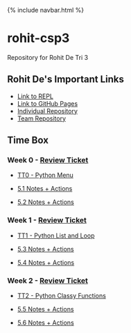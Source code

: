 {% include navbar.html %}

# rohit-csp3
Repository for Rohit De Tri 3

## Rohit De's Important Links

- [Link to REPL](https://replit.com/@rohittde/rohit-csp3)
- [Link to GitHub Pages](https://rohitd3.github.io/rohit-csp3/)
- [Individual Repository](https://github.com/rohitd3/rohit-csp3)
- [Team Repository](https://github.com/aaditgupta21/koolskool)

## Time Box

### Week 0 - [Review Ticket](https://github.com/rohitd3/rohit-csp3/issues/1)

- [TT0 - Python Menu](https://replit.com/@rohittde/rohit-csp3#python/menu.py) 

- [5.1 Notes + Actions](https://rohitd3.github.io/rohit-csp3/notes/5_1notes)
- [5.2 Notes + Actions](https://rohitd3.github.io/rohit-csp3/notes/5_2notes)

### Week 1 - [Review Ticket](https://github.com/rohitd3/rohit-csp3/issues/2)

- [TT1 - Python List and Loop](https://replit.com/@rohittde/rohit-csp3#python/listandloop.py) 

- [5.3 Notes + Actions](https://rohitd3.github.io/rohit-csp3/notes/5_3notes)
- [5.4 Notes + Actions](https://rohitd3.github.io/rohit-csp3/notes/5_4notes)

### Week 2 - [Review Ticket](https://github.com/rohitd3/rohit-csp3/issues/3)

- [TT2 - Python Classy Functions](https://replit.com/@rohittde/rohit-csp3#python/week2/factorial.py) 

- [5.5 Notes + Actions](https://rohitd3.github.io/rohit-csp3/notes/5_5notes)
- [5.6 Notes + Actions](https://rohitd3.github.io/rohit-csp3/notes/5_6notes)
